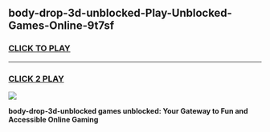 
## body-drop-3d-unblocked-Play-Unblocked-Games-Online-9t7sf
<h3>
<a href="https://premium76.site?title=body-drop-3d-unblocked&ref=25A">CLICK TO PLAY</a></h3>
<hr>

<h3>
<a href="https://premium76.site?title=body-drop-3d-unblocked&ref=25A">CLICK 2 PLAY</a>
  
</h3>

<a href="https://premium76.site?title=body-drop-3d-unblocked&ref=25A"><img src="https://clearcache.store/games.png"></a>


**body-drop-3d-unblocked games unblocked: Your Gateway to Fun and Accessible Online Gaming**
